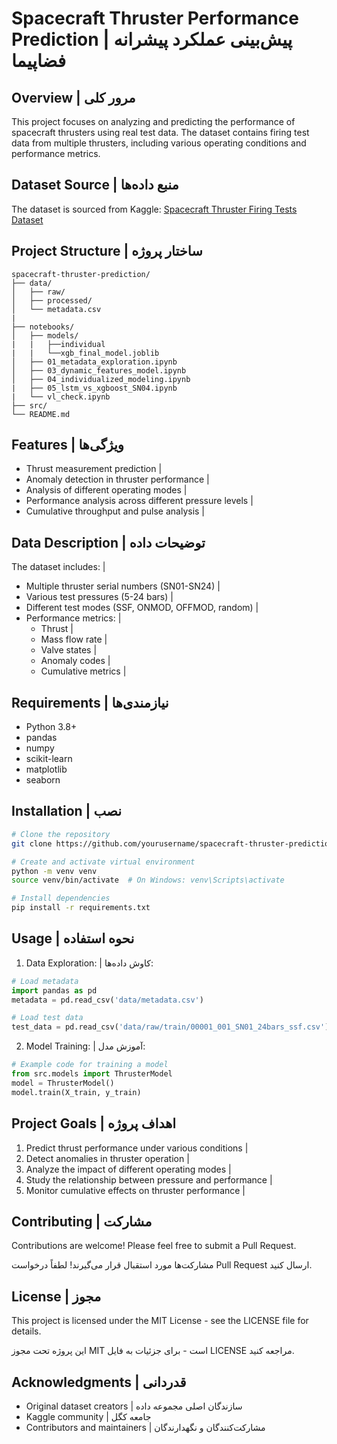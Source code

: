 # Spacecraft Thruster Performance Prediction | پیش‌بینی عملکرد پیشرانه فضاپیما

## Overview | مرور کلی
This project focuses on analyzing and predicting the performance of spacecraft thrusters using real test data. The dataset contains firing test data from multiple thrusters, including various operating conditions and performance metrics.



## Dataset Source | منبع داده‌ها
The dataset is sourced from Kaggle: [Spacecraft Thruster Firing Tests Dataset](https://www.kaggle.com/datasets/patrickfleith/spacecraft-thruster-firing-tests-dataset)



## Project Structure | ساختار پروژه
```
spacecraft-thruster-prediction/
├── data/
│   ├── raw/           
│   ├── processed/     
│   └── metadata.csv 
|  
├── notebooks/
│   ├── models/
|   |   ├──individual
|   |   └──xgb_final_model.joblib
│   ├── 01_metadata_exploration.ipynb
│   ├── 03_dynamic_features_model.ipynb
│   ├── 04_individualized_modeling.ipynb  
|   ├── 05_lstm_vs_xgboost_SN04.ipynb 
|   └── vl_check.ipynb
├── src/              
└── README.md         
```

## Features | ویژگی‌ها
- Thrust measurement prediction | 
- Anomaly detection in thruster performance |
- Analysis of different operating modes | 
- Performance analysis across different pressure levels | 
- Cumulative throughput and pulse analysis | 

## Data Description | توضیحات داده
The dataset includes: | 
- Multiple thruster serial numbers (SN01-SN24) | 
- Various test pressures (5-24 bars) |
- Different test modes (SSF, ONMOD, OFFMOD, random) | 
- Performance metrics: | 
  - Thrust |
  - Mass flow rate | 
  - Valve states | 
  - Anomaly codes | 
  - Cumulative metrics | 

## Requirements | نیازمندی‌ها
- Python 3.8+
- pandas
- numpy
- scikit-learn
- matplotlib
- seaborn

## Installation | نصب
```bash
# Clone the repository
git clone https://github.com/yourusername/spacecraft-thruster-prediction.git

# Create and activate virtual environment
python -m venv venv
source venv/bin/activate  # On Windows: venv\Scripts\activate

# Install dependencies
pip install -r requirements.txt
```

## Usage | نحوه استفاده
1. Data Exploration: | کاوش داده‌ها:
```python
# Load metadata
import pandas as pd
metadata = pd.read_csv('data/metadata.csv')

# Load test data
test_data = pd.read_csv('data/raw/train/00001_001_SN01_24bars_ssf.csv')
```

2. Model Training: | آموزش مدل:
```python
# Example code for training a model
from src.models import ThrusterModel
model = ThrusterModel()
model.train(X_train, y_train)
```

## Project Goals | اهداف پروژه
1. Predict thrust performance under various conditions | 
2. Detect anomalies in thruster operation | 
3. Analyze the impact of different operating modes | 
4. Study the relationship between pressure and performance | 
5. Monitor cumulative effects on thruster performance | 

## Contributing | مشارکت
Contributions are welcome! Please feel free to submit a Pull Request.

مشارکت‌ها مورد استقبال قرار می‌گیرند! لطفاً درخواست Pull Request ارسال کنید.

## License | مجوز
This project is licensed under the MIT License - see the LICENSE file for details.

این پروژه تحت مجوز MIT است - برای جزئیات به فایل LICENSE مراجعه کنید.

## Acknowledgments | قدردانی
- Original dataset creators | سازندگان اصلی مجموعه داده
- Kaggle community | جامعه کگل
- Contributors and maintainers | مشارکت‌کنندگان و نگهدارندگان
#